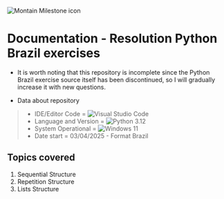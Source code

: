![Montain Milestone icon ](https://cdn-icons-png.flaticon.com/512/3333/3333521.png)
# Documentation - Resolution Python Brazil exercises


- It is worth noting that this repository is incomplete since the Python Brazil exercise source itself has been discontinued, so I will gradually increase it with new questions.

- Data about repository
> - IDE/Editor Code = ![Visual Studio Code](https://img.shields.io/badge/Visual%20Studio%20Code-0078d7.svg?style=for-the-badge&logo=visual-studio-code&logoColor=white)
> - Language and Version = ![Python](https://img.shields.io/badge/python-3670A0?style=for-the-badge&logo=python&logoColor=ffdd54) 3.12
> - System Operational = ![Windows 11](https://img.shields.io/badge/Windows%2011-%230079d5.svg?style=for-the-badge&logo=Windows%2011&logoColor=white)
> - Date start = 03/04/2025 - Format Brazil

## Topics covered

1. Sequential Structure
2. Repetition Structure
3. Lists Structure
